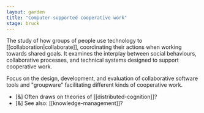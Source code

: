 ```yaml
---  
layout: garden
title: "Computer-supported cooperative work"
stage: bruck
---
```


The study of how groups of people use technology to [[collaboration|collaborate]], coordinating their actions when working towards shared goals. It examines the interplay between social behaviours, collaborative processes, and technical systems designed to support cooperative work.

Focus on the design, development, and evaluation of collaborative software tools and "groupware" facilitating different kinds of cooperative work.

- [&] Often draws on theories of [[distributed-cognition]]?
- [&] See also: [[knowledge-management]]?